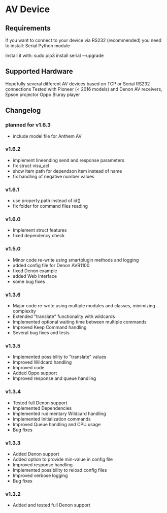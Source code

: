 # AV Device

## Requirements
If you want to connect to your device via RS232 (recommended) you need to install:
Serial Python module

Install it with:
sudo pip3 install serial --upgrade

## Supported Hardware

Hopefully several different AV devices based on TCP or Serial RS232 connections
Tested with Pioneer (< 2016 models) and Denon AV receivers, Epson projector Oppo Bluray player

## Changelog
### planned for v1.6.3
* include model file for Anthem AV

### v1.6.2
* implement lineending send and response parameters
* fix struct visu_acl
* show item path for dependson item instead of name
* fix handling of negative number values

### v1.6.1
* use property.path instead of id()
* fix folder for command files reading

### v1.6.0
* Implement struct features
* fixed dependency check

### v1.5.0
* Minor code re-write using smartplugin methods and logging
* added config file for Denon AVR1100
* fixed Denon example
* added Web Interface
* some bug fixes

### v1.3.6
* Major code re-write using multiple modules and classes, minimizing complexity
* Extended "translate" functionality with wildcards
* Implemented optional waiting time between multiple commands
* Improved Keep Command handling
* Several bug fixes and tests

### v1.3.5
* Implemented possibility to "translate" values
* Improved Wildcard handling
* Improved code
* Added Oppo support
* Improved response and queue handling

### v1.3.4
* Tested full Denon support
* Implemented Dependencies
* Implemented rudimentary Wildcard handling
* Implemented Initialization commands
* Improved Queue handling and CPU usage
* Bug fixes

### v1.3.3
* Added Denon support
* Added option to provide min-value in config file
* Improved response handling
* Implemented possibility to reload config files
* Improved verbose logging
* Bug fixes

### v1.3.2
* Added and tested full Denon support
